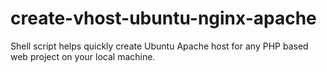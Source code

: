 # create-vhost-ubuntu-nginx-apache
Shell script helps quickly create Ubuntu Apache host for any PHP based web project on your local machine.
